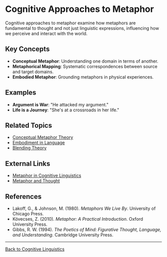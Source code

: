 # Cognitive Approaches to Metaphor

Cognitive approaches to metaphor examine how metaphors are fundamental to thought and not just linguistic expressions, influencing how we perceive and interact with the world.

## Key Concepts

- **Conceptual Metaphor**: Understanding one domain in terms of another.
- **Metaphorical Mapping**: Systematic correspondences between source and target domains.
- **Embodied Metaphor**: Grounding metaphors in physical experiences.



## Examples

- **Argument is War**: "He attacked my argument."
- **Life is a Journey**: "She's at a crossroads in her life."



## Related Topics

- [Conceptual Metaphor Theory](Conceptual-Metaphor-Theory.md)
- [Embodiment in Language](Embodiment-in-Language.md)
- [Blending Theory](Blending-Theory.md)

## External Links

- [Metaphor in Cognitive Linguistics](https://www.sciencedirect.com/topics/psychology/cognitive-metaphor-theory)
- [Metaphor and Thought](https://www.cambridge.org/core/books/metaphor-and-thought/)

## References

- Lakoff, G., & Johnson, M. (1980). *Metaphors We Live By*. University of Chicago Press.
- Kövecses, Z. (2010). *Metaphor: A Practical Introduction*. Oxford University Press.
- Gibbs, R. W. (1994). *The Poetics of Mind: Figurative Thought, Language, and Understanding*. Cambridge University Press.

---

[Back to Cognitive Linguistics](../README.md)